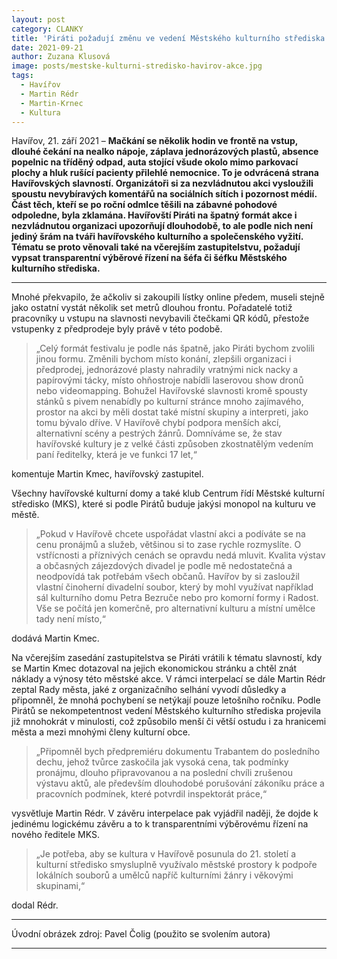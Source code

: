 ```yaml
---
layout: post
category: CLANKY
title: 'Piráti požadují změnu ve vedení Městského kulturního střediska'
date: 2021-09-21
author: Zuzana Klusová
image: posts/mestske-kulturni-stredisko-havirov-akce.jpg
tags:
  - Havířov
  - Martin Rédr
  - Martin-Krnec
  - Kultura
---
```


Havířov, 21. září 2021 – **Mačkání se několik hodin ve frontě na vstup, dlouhé čekání na nealko nápoje, záplava jednorázových plastů, absence popelnic na tříděný odpad, auta stojící všude okolo mimo parkovací plochy a hluk rušící pacienty přilehlé nemocnice.  To je odvrácená strana Havířovských slavností. Organizátoři si za nezvládnutou akci vysloužili spoustu nevybíravých komentářů na sociálních sítích i pozornost médií. Část těch, kteří se po roční odmlce těšili na zábavné pohodové odpoledne, byla zklamána. Havířovští Piráti na špatný formát akce i nezvládnutou organizaci upozorňují dlouhodobě, to ale podle nich není jediný šrám na tváři havířovského kulturního a společenského vyžití. Tématu se proto věnovali také na včerejším zastupitelstvu, požadují vypsat transparentní výběrové řízení na šéfa či šéfku Městského kulturního střediska.**

<hr />

Mnohé překvapilo, že ačkoliv si zakoupili lístky online předem, museli stejně jako ostatní vystát několik set metrů dlouhou frontu. Pořadatelé totiž pracovníky u vstupu na slavnosti nevybavili čtečkami QR kódů, přestože vstupenky z předprodeje byly právě v této podobě. 

>„Celý formát festivalu je podle nás špatně, jako Piráti bychom zvolili jinou formu. Změnili bychom místo konání, zlepšili organizaci i předprodej, jednorázové plasty nahradily vratnými nick nacky a papírovými tácky, místo ohňostroje nabídli laserovou show dronů nebo videomapping. Bohužel Havířovské slavnosti kromě spousty stánků s pivem nenabídly po kulturní stránce mnoho zajímavého, prostor na akci by měli dostat také místní skupiny a interpreti, jako tomu bývalo dříve. V Havířově chybí podpora menších akcí, alternativní scény a pestrých  žánrů. Domníváme se, že stav havířovské kultury je z velké části způsoben zkostnatělým vedením paní ředitelky, která je ve funkci 17 let,“ 

komentuje Martin Kmec, havířovský zastupitel.

Všechny havířovské kulturní domy a také klub Centrum řídí Městské kulturní středisko (MKS), které si podle Pirátů buduje jakýsi monopol na kulturu ve městě. 

>„Pokud v Havířově chcete uspořádat vlastní akci a podíváte se na cenu pronájmů a služeb, většinou si to zase rychle rozmyslíte. O vstřícnosti a příznivých cenách se opravdu nedá mluvit. Kvalita výstav a občasných zájezdových divadel je podle mě nedostatečná a neodpovídá tak potřebám všech občanů. Havířov by si zasloužil vlastní činoherní divadelní soubor, který by mohl využívat například sál kulturního domu Petra Bezruče nebo pro komorní formy i Radost. Vše se počítá jen komerčně, pro alternativní kulturu a místní umělce tady není místo,“ 

dodává Martin Kmec.  

Na včerejším zasedání zastupitelstva se Piráti vrátili k tématu slavností, kdy se Martin Kmec dotazoval na jejich ekonomickou stránku a chtěl znát náklady a výnosy této městské akce. V rámci interpelací se dále Martin Rédr zeptal Rady města, jaké z organizačního selhání vyvodí důsledky a připomněl, že mnohá pochybení se netýkají pouze letošního ročníku. Podle Pirátů se nekompetentnost vedení Městského kulturního střediska projevila již mnohokrát v minulosti, což způsobilo menší či větší ostudu i za hranicemi města a mezi mnohými členy kulturní obce. 

>„Připomněl bych předpremiéru dokumentu Trabantem do posledního dechu, jehož tvůrce zaskočila jak vysoká cena, tak podmínky pronájmu, dlouho připravovanou a na poslední chvíli zrušenou výstavu aktů, ale především dlouhodobé porušování zákoníku práce a pracovních podmínek, které potvrdil inspektorát práce,“ 

vysvětluje Martin Rédr. V závěru interpelace pak vyjádřil naději, že dojde k jedinému logickému závěru a to k transparentními výběrovému řízení na nového ředitele MKS.

>„Je potřeba, aby se kultura v Havířově posunula do 21. století a kulturní středisko smysluplně využívalo městské prostory k podpoře lokálních souborů a umělců napříč kulturními žánry i věkovými skupinami,“ 

dodal Rédr. 

---

Úvodní obrázek zdroj: Pavel Čolig (použito se svolením autora)

- - -
